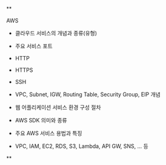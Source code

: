 **  

AWS

- 클라우드 서비스의 개념과 종류(유형)
    
- 주요 서비스 포트
    

- HTTP
    
- HTTPS
    
- SSH
    

- VPC, Subnet, IGW, Routing Table, Security Group, EIP 개념
    
- 웹 어플리케이션 서비스 환경 구성 절차
    
- AWS SDK 의미와 종류
    
- 주요 AWS 서비스 용법과 특징 
    

- VPC, IAM, EC2, RDS, S3, Lambda, API GW, SNS, ... 등
    



**